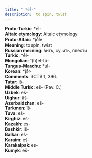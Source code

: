 ```yaml
---
title: " *ēĺ-"
description:  to spin, twist
---
```


<strong>Proto-Turkic</strong>:  *ēĺ-<br>
<strong>Altaic etymology</strong>:  Altaic etymology<br>
<strong> Proto-Altaic</strong>:  *i̯ṓĺe<br>
<strong>Meaning</strong>:  to spin, twist<br>
<strong>Russian meaning</strong>:  вить, сучить, плести<br>
<strong>Turkic</strong>:  *ēĺ-<br>
<strong>Mongolian</strong>:  *(h)el-tü-<br>
<strong>Tungus-Manchu</strong>:  *ul-<br>
<strong>Korean</strong>:  *jǝ̄r-<br>
<strong>Comments</strong>:  ЭСТЯ 1, 396.<br>
<strong>Tatar</strong>:  iš-<br>
<strong>Middle Turkic</strong>:  eš- (Pav. C.)<br>
<strong>Uzbek</strong>:  eš-<br>
<strong>Uighur</strong>:  äš-<br>
<strong>Azerbaidzhan</strong>:  eš-<br>
<strong>Turkmen</strong>:  īš-<br>
<strong>Tuva</strong>:  eš-<br>
<strong>Kirghiz</strong>:  eš-<br>
<strong>Kazakh</strong>:  es-<br>
<strong>Bashkir</strong>:  iš-<br>
<strong>Balkar</strong>:  eš-<br>
<strong>Karaim</strong>:  eš-<br>
<strong>Karakalpak</strong>:  es-<br>
<strong>Kumyk</strong>:  eš-<br>


